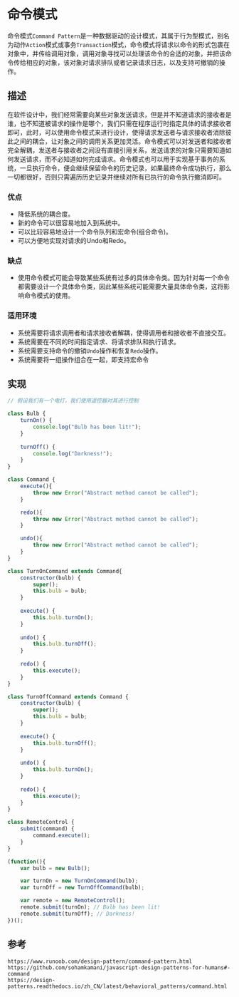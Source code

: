 # 命令模式
命令模式`Command Pattern`是一种数据驱动的设计模式，其属于行为型模式，别名为动作`Action`模式或事务`Transaction`模式，命令模式将请求以命令的形式包裹在对象中，并传给调用对象，调用对象寻找可以处理该命令的合适的对象，并把该命令传给相应的对象，该对象对请求排队或者记录请求日志，以及支持可撤销的操作。

## 描述
在软件设计中，我们经常需要向某些对象发送请求，但是并不知道请求的接收者是谁，也不知道被请求的操作是哪个，我们只需在程序运行时指定具体的请求接收者即可，此时，可以使用命令模式来进行设计，使得请求发送者与请求接收者消除彼此之间的耦合，让对象之间的调用关系更加灵活。命令模式可以对发送者和接收者完全解耦，发送者与接收者之间没有直接引用关系，发送请求的对象只需要知道如何发送请求，而不必知道如何完成请求。命令模式也可以用于实现基于事务的系统，一旦执行命令，便会继续保留命令的历史记录，如果最终命令成功执行，那么一切都很好，否则只需遍历历史记录并继续对所有已执行的命令执行撤消即可。

### 优点
* 降低系统的耦合度。
* 新的命令可以很容易地加入到系统中。
* 可以比较容易地设计一个命令队列和宏命令(组合命令)。
* 可以方便地实现对请求的Undo和Redo。

### 缺点
* 使用命令模式可能会导致某些系统有过多的具体命令类。因为针对每一个命令都需要设计一个具体命令类，因此某些系统可能需要大量具体命令类，这将影响命令模式的使用。

### 适用环境
* 系统需要将请求调用者和请求接收者解耦，使得调用者和接收者不直接交互。
* 系统需要在不同的时间指定请求、将请求排队和执行请求。
* 系统需要支持命令的撤销`Undo`操作和恢复`Redo`操作。
* 系统需要将一组操作组合在一起，即支持宏命令

## 实现

```javascript
// 假设我们有一个电灯，我们使用遥控器对其进行控制

class Bulb {
    turnOn() {
        console.log("Bulb has been lit!");
    }
    
    turnOff() {
        console.log("Darkness!");
    }
}

class Command {
    execute(){
        throw new Error("Abstract method cannot be called");
    }

    redo(){
        throw new Error("Abstract method cannot be called");
    }

    undo(){
        throw new Error("Abstract method cannot be called");
    }
}

class TurnOnCommand extends Command{
    constructor(bulb) {
        super();
        this.bulb = bulb;
    }
    
    execute() {
        this.bulb.turnOn();
    }
    
    undo() {
        this.bulb.turnOff();
    }
    
    redo() {
        this.execute();
    }
}

class TurnOffCommand extends Command {
    constructor(bulb) {
        super();
        this.bulb = bulb;
    }
    
    execute() {
        this.bulb.turnOff();
    }
    
    undo() {
        this.bulb.turnOn();
    }
    
    redo() {
        this.execute();
    }
}

class RemoteControl {
    submit(command) {
        command.execute();
    }
}

(function(){
    var bulb = new Bulb();

    var turnOn = new TurnOnCommand(bulb);
    var turnOff = new TurnOffCommand(bulb);

    var remote = new RemoteControl();
    remote.submit(turnOn); // Bulb has been lit!
    remote.submit(turnOff); // Darkness!
})();
```




## 参考

```
https://www.runoob.com/design-pattern/command-pattern.html
https://github.com/sohamkamani/javascript-design-patterns-for-humans#-command
https://design-patterns.readthedocs.io/zh_CN/latest/behavioral_patterns/command.html
```

